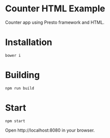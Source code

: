 # Counter HTML Example

Counter app using Presto framework and HTML.

# Installation

```
bower i
```

# Building

```
npm run build
```

# Start

```
npm start
```

Open http://localhost:8080 in your browser.

